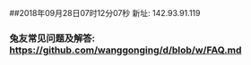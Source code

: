 ##2018年09月28日07时12分07秒 新址: 142.93.91.119
### 兔友常见问题及解答: https://github.com/wanggonging/d/blob/w/FAQ.md
